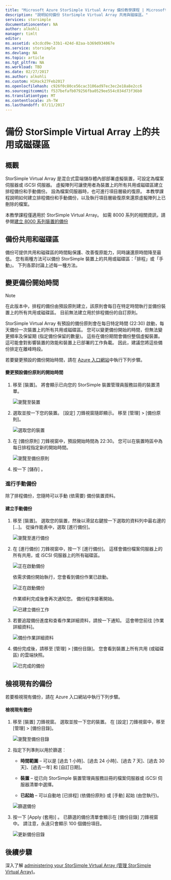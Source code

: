 ```yaml
---
title: "Microsoft Azure StorSimple Virtual Array 備份教學課程 | Microsoft Docs"
description: "說明如何備份 StorSimple Virtual Array 共用與磁碟區。"
services: storsimple
documentationcenter: NA
author: alkohli
manager: timlt
editor: 
ms.assetid: e3cdcd9e-33b1-424d-82aa-b369d934067e
ms.service: storsimple
ms.devlang: NA
ms.topic: article
ms.tgt_pltfrm: NA
ms.workload: TBD
ms.date: 02/27/2017
ms.author: alkohli
ms.custom: H1Hack27Feb2017
ms.openlocfilehash: c926f0c80ce56cac3106ad97ec3ec2e18a8e2cc6
ms.sourcegitcommit: f537befafb079256fba0529ee554c034d73f36b0
ms.translationtype: MT
ms.contentlocale: zh-TW
ms.lasthandoff: 07/11/2017
---
```

# <a name="back-up-shares-or-volumes-on-your-storsimple-virtual-array"></a>備份 StorSimple Virtual Array 上的共用或磁碟區

## <a name="overview"></a>概觀

StorSimple Virtual Array 是混合式雲端儲存體內部部署虛擬裝置，可設定為檔案伺服器或 iSCSI 伺服器。 虛擬陣列可讓使用者為裝置上的所有共用或磁碟區建立排程備份和手動備份。 設為檔案伺服器時，也可進行項目層級的復原。 本教學課程說明如何建立排程備份和手動備份，以及執行項目層級復原來還原虛擬陣列上已刪除的檔案。

本教學課程僅適用於 StorSimple Virtual Array。 如需 8000 系列的相關資訊，請參閱[建立 8000 系列裝置的備份](storsimple-manage-backup-policies-u2.md)

## <a name="back-up-shares-and-volumes"></a>備份共用和磁碟區

備份可提供共用和磁碟區的時間點保護、改善復原能力，同時讓還原時間降至最低。 您有兩種方法可以備份 StorSimple 裝置上的共用或磁碟區：「排程」或「手動」。 下列各節討論上述每一種方法。

## <a name="change-the-backup-start-time"></a>變更備份開始時間

> [!NOTE]
> 在此版本中，排程的備份由預設原則建立，該原則會每日在特定時間執行並備份裝置上的所有共用或磁碟區。 目前無法建立用於排程備份的自訂原則。


StorSimple Virtual Array 有預設的備份原則會在每日特定時間 (22:30) 啟動，每天備份一次裝置上的所有共用或磁碟區。 您可以變更備份開始的時間，但無法變更頻率及保留期 (指定備份保留的數量)。 這些在備份期間會備份整個虛擬裝置。 這可能會對影響裝置的效能和裝置上已部署的工作負載。 因此，建議您將這些備份排定在離峰時段。

 若要變更預設的備份開始時間，請在 [Azure 入口網站](https://portal.azure.com/)中執行下列步驟。

#### <a name="to-change-the-start-time-for-the-default-backup-policy"></a>變更預設備份原則的開始時間

1. 移至 [裝置]。 將會顯示已向您的 StorSimple 裝置管理員服務註冊的裝置清單。 
   
    ![瀏覽至裝置](./media/storsimple-virtual-array-backup/changebuschedule1.png)

2. 選取並按一下您的裝置。 [設定] 刀鋒視窗隨即顯示。 移至 [管理] > [備份原則]。
   
    ![選取您的裝置](./media/storsimple-virtual-array-backup/changebuschedule2.png)

3. 在 [備份原則] 刀鋒視窗中，預設開始時間為 22:30。 您可以在裝置時區中為每日排程指定新的開始時間。
   
    ![瀏覽至備份原則](./media/storsimple-virtual-array-backup/changebuschedule5.png)

4. 按一下 [儲存] 。

### <a name="take-a-manual-backup"></a>進行手動備份

除了排程備份，您隨時可以手動 (依需要) 備份裝置資料。

#### <a name="to-create-a-manual-backup"></a>建立手動備份

1. 移至 [裝置]。 選取您的裝置，然後以滑鼠右鍵按一下選取的資料列中最右邊的 [...]。 從操作能表中，選取 [進行備份]。
   
    ![瀏覽至進行備份](./media/storsimple-virtual-array-backup/takebackup1m.png)

2. 在 [進行備份] 刀鋒視窗中，按一下 [進行備份]。 這樣會備份檔案伺服器上的所有共用，或 iSCSI 伺服器上的所有磁碟區。 
   
    ![正在啟動備份](./media/storsimple-virtual-array-backup/takebackup2m.png)
   
    依需求備份開始執行，您會看到備份作業已啟動。
   
    ![正在啟動備份](./media/storsimple-virtual-array-backup/takebackup3m.png) 
   
    作業順利完成後會再次通知您。 備份程序接著開始。
   
    ![已建立備份工作](./media/storsimple-virtual-array-backup/takebackup4m.png)

3. 若要追蹤備份進度和查看作業詳細資料，請按一下通知。 這會帶您前往 [作業詳細資料]。
   
     ![備份作業詳細資料](./media/storsimple-virtual-array-backup/takebackup5m.png)

4. 備份完成後，請移至 [管理] > [備份目錄]。 您會看到裝置上所有共用 (或磁碟區) 的雲端快照。
   
    ![已完成的備份](./media/storsimple-virtual-array-backup/takebackup19m.png) 

## <a name="view-existing-backups"></a>檢視現有的備份
若要檢視現有備份，請在 Azure 入口網站中執行下列步驟。

#### <a name="to-view-existing-backups"></a>檢視現有備份

1. 移至 [裝置] 刀鋒視窗。 選取並按一下您的裝置。 在 [設定] 刀鋒視窗中，移至 [管理] > [備份目錄]。
   
    ![瀏覽至備份目錄](./media/storsimple-virtual-array-backup/viewbackups1.png)
2. 指定下列準則以用於篩選︰
   
    - **時間範圍** – 可以是 [過去 1 小時]、[過去 24 小時]、[過去 7 天]、[過去 30 天]、[過去一年] 和 [自訂日期]。
    
    - **裝置** – 從已向 StorSimple 裝置管理員服務註冊的檔案伺服器或 iSCSI 伺服器清單中選擇。
   
    - **已起始** – 可以自動地 [已排程] \(依備份原則) 或 [手動] 起始 (由您執行)。
   
    ![篩選備份](./media/storsimple-virtual-array-backup/viewbackups2.png)

3. 按一下 [Apply (套用)] 。 已篩選的備份清單會顯示在 [備份目錄] 刀鋒視窗中。 請注意，永遠只會顯示 100 個備份項目。
   
    ![更新備份目錄](./media/storsimple-virtual-array-backup/viewbackups3.png)

## <a name="next-steps"></a>後續步驟

深入了解 [administering your StorSimple Virtual Array (管理 StorSimple Virtual Array)](storsimple-ova-web-ui-admin.md)。

